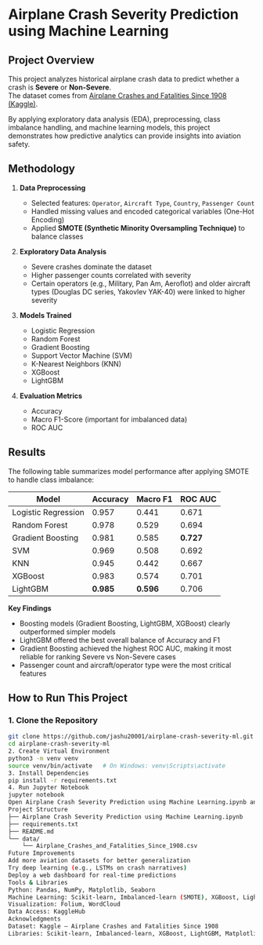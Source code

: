 # Airplane Crash Severity Prediction using Machine Learning

## Project Overview
This project analyzes historical airplane crash data to predict whether a crash is **Severe** or **Non-Severe**.  
The dataset comes from [Airplane Crashes and Fatalities Since 1908 (Kaggle)](https://www.kaggle.com/datasets/saurograndi/airplane-crashes-since-1908).  

By applying exploratory data analysis (EDA), preprocessing, class imbalance handling, and machine learning models, this project demonstrates how predictive analytics can provide insights into aviation safety.

## Methodology
1. **Data Preprocessing**
   - Selected features: `Operator`, `Aircraft Type`, `Country`, `Passenger Count`
   - Handled missing values and encoded categorical variables (One-Hot Encoding)
   - Applied **SMOTE (Synthetic Minority Oversampling Technique)** to balance classes

2. **Exploratory Data Analysis**
   - Severe crashes dominate the dataset
   - Higher passenger counts correlated with severity
   - Certain operators (e.g., Military, Pan Am, Aeroflot) and older aircraft types (Douglas DC series, Yakovlev YAK-40) were linked to higher severity

3. **Models Trained**
   - Logistic Regression  
   - Random Forest  
   - Gradient Boosting  
   - Support Vector Machine (SVM)  
   - K-Nearest Neighbors (KNN)  
   - XGBoost  
   - LightGBM  

4. **Evaluation Metrics**
   - Accuracy  
   - Macro F1-Score (important for imbalanced data)  
   - ROC AUC  

## Results

The following table summarizes model performance after applying SMOTE to handle class imbalance:

| Model                | Accuracy | Macro F1 | ROC AUC |
|-----------------------|----------|----------|---------|
| Logistic Regression   | 0.957    | 0.441    | 0.671   |
| Random Forest         | 0.978    | 0.529    | 0.694   |
| Gradient Boosting     | 0.981    | 0.585    | **0.727** |
| SVM                   | 0.969    | 0.508    | 0.692   |
| KNN                   | 0.945    | 0.442    | 0.667   |
| XGBoost               | 0.983    | 0.574    | 0.701   |
| LightGBM              | **0.985** | **0.596** | 0.706   |

**Key Findings**
- Boosting models (Gradient Boosting, LightGBM, XGBoost) clearly outperformed simpler models  
- LightGBM offered the best overall balance of Accuracy and F1  
- Gradient Boosting achieved the highest ROC AUC, making it most reliable for ranking Severe vs Non-Severe cases  
- Passenger count and aircraft/operator type were the most critical features  

## How to Run This Project

### 1. Clone the Repository
```bash
git clone https://github.com/jashu20001/airplane-crash-severity-ml.git
cd airplane-crash-severity-ml
2. Create Virtual Environment
python3 -m venv venv
source venv/bin/activate   # On Windows: venv\Scripts\activate
3. Install Dependencies
pip install -r requirements.txt
4. Run Jupyter Notebook
jupyter notebook
Open Airplane Crash Severity Prediction using Machine Learning.ipynb and run all cells.
Project Structure
├── Airplane Crash Severity Prediction using Machine Learning.ipynb
├── requirements.txt
├── README.md
└── data/
    └── Airplane_Crashes_and_Fatalities_Since_1908.csv
Future Improvements
Add more aviation datasets for better generalization
Try deep learning (e.g., LSTMs on crash narratives)
Deploy a web dashboard for real-time predictions
Tools & Libraries
Python: Pandas, NumPy, Matplotlib, Seaborn
Machine Learning: Scikit-learn, Imbalanced-learn (SMOTE), XGBoost, LightGBM
Visualization: Folium, WordCloud
Data Access: KaggleHub
Acknowledgments
Dataset: Kaggle – Airplane Crashes and Fatalities Since 1908
Libraries: Scikit-learn, Imbalanced-learn, XGBoost, LightGBM, Matplotlib, Seaborn, Folium, WordCloud, KaggleHub
